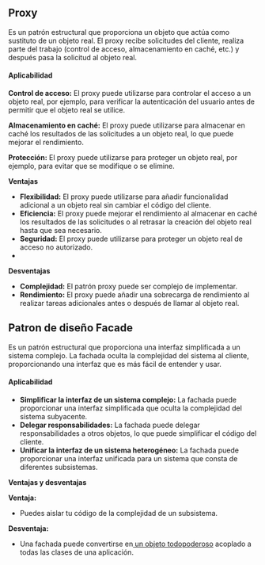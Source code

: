 ## **Proxy**

Es un patrón estructural que proporciona un objeto que actúa como sustituto de un objeto real. El proxy recibe solicitudes del cliente, realiza parte del trabajo (control de acceso, almacenamiento en caché, etc.) y después pasa la solicitud al objeto real.



#### Aplicabilidad

**Control de acceso:** El proxy puede utilizarse para controlar el acceso a un objeto real, por ejemplo, para verificar la autenticación del usuario antes de permitir que el objeto real se utilice.

**Almacenamiento en caché:** El proxy puede utilizarse para almacenar en caché los resultados de las solicitudes a un objeto real, lo que puede mejorar el rendimiento.

**Protección:** El proxy puede utilizarse para proteger un objeto real, por ejemplo, para evitar que se modifique o se elimine.



**Ventajas**

- **Flexibilidad:** El proxy puede utilizarse para añadir funcionalidad adicional a un objeto real sin cambiar el código del cliente.
- **Eficiencia:** El proxy puede mejorar el rendimiento al almacenar en caché los resultados de las solicitudes o al retrasar la creación del objeto real hasta que sea necesario.
- **Seguridad:** El proxy puede utilizarse para proteger un objeto real de acceso no autorizado.
- 

**Desventajas**

- **Complejidad:** El patrón proxy puede ser complejo de implementar.
- **Rendimiento:** El proxy puede añadir una sobrecarga de rendimiento al realizar tareas adicionales antes o después de llamar al objeto real.



## **Patron de diseño Facade**

Es un patrón estructural que proporciona una interfaz simplificada a un sistema complejo. La fachada oculta la complejidad del sistema al cliente, proporcionando una interfaz que es más fácil de entender y usar.

#### Aplicabilidad

- **Simplificar la interfaz de un sistema complejo:** La fachada puede proporcionar una interfaz simplificada que oculta la complejidad del sistema subyacente.
- **Delegar responsabilidades:** La fachada puede delegar responsabilidades a otros objetos, lo que puede simplificar el código del cliente.
- **Unificar la interfaz de un sistema heterogéneo:** La fachada puede proporcionar una interfaz unificada para un sistema que consta de diferentes subsistemas.

**Ventajas y desventajas**

**Ventaja:**

- Puedes aislar tu código de la complejidad de un subsistema.

**Desventaja:**

- Una fachada puede convertirse en[ un objeto todopoderoso](https://refactoring.guru/es/antipatterns/god-object) acoplado a todas las clases de una aplicación.